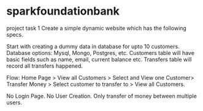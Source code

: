 # sparkfoundationbank
project task 1
Create a simple dynamic website which has the following specs.

Start with creating a dummy data in database for upto 10 customers. Database options: Mysql, Mongo, Postgres, etc. Customers table will have basic fields such as name, email, current balance etc. Transfers table will record all transfers happened.

Flow: Home Page > View all Customers > Select and View one Customer> Transfer Money > Select customer to transfer to > View all Customers.

No Login Page. No User Creation. Only transfer of money between multiple users.
